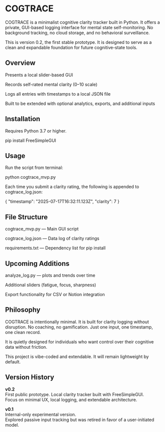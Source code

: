 # COGTRACE

COGTRACE is a minimalist cognitive clarity tracker built in Python. It offers a private, GUI-based logging interface for mental state self-monitoring. No background tracking, no cloud storage, and no behavioral surveillance.

This is version 0.2, the first stable prototype. It is designed to serve as a clean and expandable foundation for future cognitive-state tools.


## Overview

Presents a local slider-based GUI

Records self-rated mental clarity (0–10 scale)

Logs all entries with timestamps to a local JSON file

Built to be extended with optional analytics, exports, and additional inputs


## Installation

Requires Python 3.7 or higher.

pip install FreeSimpleGUI


## Usage

Run the script from terminal:

python cogtrace_mvp.py

Each time you submit a clarity rating, the following is appended to cogtrace_log.json:

{
"timestamp": "2025-07-17T16:32:11.123Z",
"clarity": 7
}


## File Structure

cogtrace_mvp.py — Main GUI script

cogtrace_log.json — Data log of clarity ratings

requirements.txt — Dependency list for pip install


## Upcoming Additions

analyze_log.py — plots and trends over time

Additional sliders (fatigue, focus, sharpness)

Export functionality for CSV or Notion integration


## Philosophy

COGTRACE is intentionally minimal. It is built for clarity logging without disruption. No coaching, no gamification. Just one input, one timestamp, one clean record.

It is quietly designed for individuals who want control over their cognitive data without friction.

This project is vibe-coded and extendable. It will remain lightweight by default.


## Version History

**v0.2**  
First public prototype. Local clarity tracker built with FreeSimpleGUI.  
Focus on minimal UX, local logging, and extendable architecture.

**v0.1**  
Internal-only experimental version.  
Explored passive input tracking but was retired in favor of a user-initiated model.
